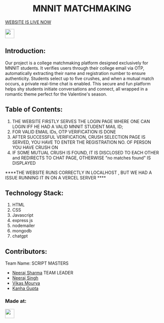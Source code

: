 <h1 align="center">MNNIT MATCHMAKING </h1>
<a href="https://matchmaking-2.onrender.com" target="_main">WEBSITE IS LIVE NOW</a>
<p align="center">
</p>
<a href="https://weekendofcode.computercodingclub.in/"> <img src="https://i.postimg.cc/njCM24kx/woc.jpg" height=30px> </a>

## Introduction:
  Our project is a college matchmaking platform designed exclusively for MNNIT students. It verifies users through their college email via OTP, automatically extracting their name and registration number to ensure authenticity. Students select up to five crushes, and when a mutual match occurs, a private real-time chat is enabled. This secure and fun platform helps shy students initiate conversations and connect, all wrapped in a romantic theme perfect for the Valentine's season.  
  
## Table of Contents:
  1) THE WEBSITE FIRSTLY SERVES THE LOGIN PAGE WHERE ONE CAN LOGIN IFF HE HAD A VALID MNNIT STUDENT MAIL ID;
  2) FOR VALID EMAIL IDs, OTP VERIFICATION IS DONE 
  3) AFTER SUCCESSFUL VERIFICATION, CRUSH SELECTION PAGE IS SERVED, YOU HAVE TO ENTER THE REGISTRATION NO. OF PERSON YOU HAVE CRUSH ON
  4) IF SOME MUTUAL CRUSH IS FOUND, IT IS DISCLOSED TO EACH OTHER and REDIRECTS TO CHAT PAGE, OTHERWISE "no matches found" IS DISPLAYED

****THE WEBSITE RUNS CORRECTLY IN LOCALHOST , BUT WE HAD A ISSUE RUNNING IT IN ON A VERCEL SERVER ****
## Technology Stack:
  1) HTML
  2) CSS
  3) Javascript
  4) express js
  5) nodemailer
  6) mongodb
  7) chatgpt
  

## Contributors:

Team Name: SCRIPT MASTERS

* [Neeraj Sharma](https://github.com/)  TEAM LEADER
* [Neeraj Singh](https://github.com/neeraj678singh)
* [Vikas Mourya](https://github.com/vikasmourya-mnnit)
* [Kanha Gupta](https://github.com/Kanha-01)


### Made at:



<a href="https://weekendofcode.computercodingclub.in/"> <img src="https://i.postimg.cc/Z9fC676j/devjam.jpg" height=30px> </a>
